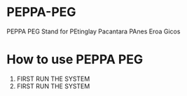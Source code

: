 # PEPPA-PEG
PEPPA PEG Stand for PEtinglay Pacantara PAnes Eroa Gicos
# How to use PEPPA PEG
<OL>
  <LI>FIRST RUN THE SYSTEM</LI>
  <LI>FIRST RUN THE SYSTEM</LI> 
</OL>
